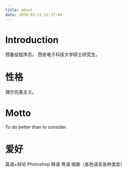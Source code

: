 ```yaml
---
title: about
date: 2018-03-12 12:27:49
---
```

# Introduction
预备役程序员。
西安电子科技大学硕士研究生。

# 性格
偶尔完美主义。

# Motto
To do better than to consider.

# 爱好
英语+辩论
Photoshop
韩语
粤语
唱歌（各色语言各种类型）
